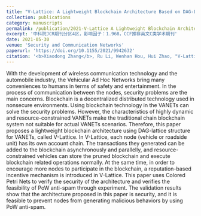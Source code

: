```yaml
---
title: "V-Lattice: A Lightweight Blockchain Architecture Based on DAG-Lattice Structure for Vehicular Ad Hoc Networks"
collection: publications
category: manuscripts
permalink: /publication/2021-V-Lattice A Lightweight Blockchain Architecture Based on DAG-Lattice Structure for Vehicular Ad Hoc Networks
excerpt: '中科院JCR期刊分区4区，影响因子：1.968，CCF推荐英文C类学术期刊'
date: 2021-05-30
venue: 'Security and Communication Networks'
paperurl: 'https://doi.org/10.1155/2021/9942632'
citation: '<b>Xiaodong Zhang</b>, Ru Li, Wenhan Hou, Hui Zhao, "V-Lattice: A Lightweight Blockchain Architecture Based on DAG-Lattice Structure for Vehicular Ad Hoc Networks", Security and Communication Networks, vol. 2021, Article ID 9942632, 17 pages, 2021.'
---
```


With the development of wireless communication technology and the automobile industry, the Vehicular Ad Hoc Networks bring many conveniences to humans in terms of safety and entertainment. In the process of communication between the nodes, security problems are the main concerns. Blockchain is a decentralized distributed technology used in nonsecure environments. Using blockchain technology in the VANETs can solve the security problems. However, the characteristics of highly dynamic and resource-constrained VANETs make the traditional chain blockchain system not suitable for actual VANETs scenarios. Therefore, this paper proposes a lightweight blockchain architecture using DAG-lattice structure for VANETs, called V-Lattice. In V-Lattice, each node (vehicle or roadside unit) has its own account chain. The transactions they generated can be added to the blockchain asynchronously and parallelly, and resource-constrained vehicles can store the pruned blockchain and execute blockchain related operations normally. At the same time, in order to encourage more nodes to participate in the blockchain, a reputation-based incentive mechanism is introduced in V-Lattice. This paper uses Colored Petri Nets to verify the security of the architecture and verifies the feasibility of PoW anti-spam through experiment. The validation results show that the architecture proposed in this paper is security, and it is feasible to prevent nodes from generating malicious behaviors by using PoW anti-spam.
